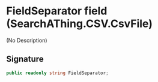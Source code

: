 # FieldSeparator field (SearchAThing.CSV.CsvFile<T>)
(No Description)

## Signature
```csharp
public readonly string FieldSeparator;
```
